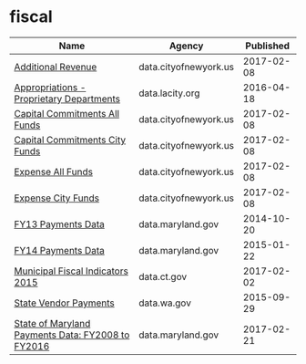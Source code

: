 # fiscal

Name | Agency | Published
---- | ---- | ---------
[Additional Revenue](../datasets/hii3-dcun.md) | data.cityofnewyork.us | 2017-02-08
[Appropriations - Proprietary Departments](../datasets/jauz-q9v3.md) | data.lacity.org | 2016-04-18
[Capital Commitments All Funds](../datasets/8fnh-fcum.md) | data.cityofnewyork.us | 2017-02-08
[Capital Commitments City Funds](../datasets/4vf7-wwbk.md) | data.cityofnewyork.us | 2017-02-08
[Expense All Funds](../datasets/am45-6syq.md) | data.cityofnewyork.us | 2017-02-08
[Expense City Funds](../datasets/kzk6-y58k.md) | data.cityofnewyork.us | 2017-02-08
[FY13 Payments Data](../datasets/v46w-kaxh.md) | data.maryland.gov | 2014-10-20
[FY14 Payments Data](../datasets/8xda-39tn.md) | data.maryland.gov | 2015-01-22
[Municipal Fiscal Indicators 2015](../datasets/8pz3-js3d.md) | data.ct.gov | 2017-02-02
[State Vendor Payments](../datasets/sufm-u7rz.md) | data.wa.gov | 2015-09-29
[State of Maryland Payments Data: FY2008 to FY2016](../datasets/gja3-vy5r.md) | data.maryland.gov | 2017-02-21

